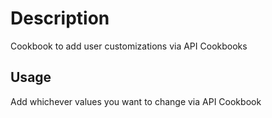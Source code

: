 Description
===========
Cookbook to add user customizations via API Cookbooks

Usage
-----
Add whichever values you want to change via API Cookbook

